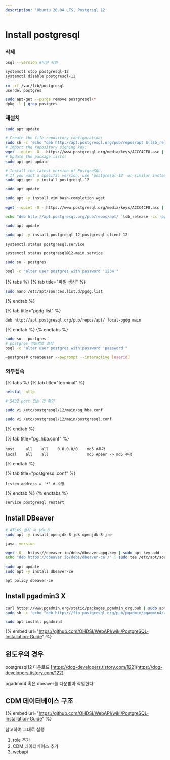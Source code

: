 ```yaml
---
description: 'Ubuntu 20.04 LTS, Postgrsql 12'
---
```


# Install postgresql

### 삭제 

```bash
psql --version #버전 확인

systemctl stop postgresql-12
systemctl disable postgresql-12 

rm -rf /var/lib/postgresql
userdel postgres

sudo apt-get --purge remove postgresql\*
dpkg -l | grep postgres
```

### 재설치

```bash
sudo apt update

# Create the file repository configuration:
sudo sh -c 'echo "deb http://apt.postgresql.org/pub/repos/apt $(lsb_release -cs)-pgdg main" > /etc/apt/sources.list.d/pgdg.list'
# Import the repository signing key:
wget --quiet -O - https://www.postgresql.org/media/keys/ACCC4CF8.asc | sudo apt-key add -
# Update the package lists:
sudo apt-get update

# Install the latest version of PostgreSQL.
# If you want a specific version, use 'postgresql-12' or similar instead of 'postgresql':
sudo apt-get -y install postgresql-12
```

```bash
sudo apt update

sudo apt -y install vim bash-completion wget

wget --quiet -O - https://www.postgresql.org/media/keys/ACCC4CF8.asc | sudo apt-key add -

echo "deb http://apt.postgresql.org/pub/repos/apt/ `lsb_release -cs`-pgdg main" |sudo tee  /etc/apt/sources.list.d/pgdg.list

sudo apt update

sudo apt -y install postgresql-12 postgresql-client-12

systemctl status postgresql.service

systemctl status postgresql@12-main.service

sudo su - postgres

psql -c "alter user postgres with password '1234'"
```

{% tabs %}
{% tab title="파일 생성" %}
```bash
sudo nano /etc/apt/sources.list.d/pgdg.list


```
{% endtab %}

{% tab title="pgdg.list" %}
```
deb http://apt.postgresql.org/pub/repos/apt/ focal-pgdg main
```
{% endtab %}
{% endtabs %}

```bash
sudo su - postgres
# postgres 비밀번호 설정 
psql -c "alter user postgres with password 'password'"

~postgres# createuser --pwprompt --interactive [userid]


```

### 외부접속

{% tabs %}
{% tab title="terminal" %}
```bash
netstat -ntlp

# 5432 port 있는 것 확인

sudo vi /etc/postgresql/12/main/pg_hba.conf

sudo vi /etc/postgresql/12/main/postgresql.conf
```
{% endtab %}

{% tab title="pg\_hba.conf" %}
```
host     all    all    0.0.0.0/0    md5 #추가
local    all    all                 md5 #peer -> md5 수정 
```
{% endtab %}

{% tab title="postgresql.conf" %}
```
listen_address = '*' # 수정 
```
{% endtab %}
{% endtabs %}

```bash
service postgresql restart
```

## Install DBeaver

```bash
# ATLAS 설치 시 jdk 8
sudo apt -y install openjdk-8-jdk openjdk-8-jre

java -version
```

```bash
wget -O - https://dbeaver.io/debs/dbeaver.gpg.key | sudo apt-key add -
echo "deb https://dbeaver.io/debs/dbeaver-ce /" | sudo tee /etc/apt/sources.list.d/dbeaver.list

sudo apt update
sudo apt -y install dbeaver-ce

apt policy dbeaver-ce
```

## Install pgadmin3 X

```bash
curl https://www.pgadmin.org/static/packages_pgadmin_org.pub | sudo apt-key add
sudo sh -c 'echo "deb https://ftp.postgresql.org/pub/pgadmin/pgadmin4/apt/$(lsb_release -cs) pgadmin4 main" > /etc/apt/sources.list.d/pgadmin4.list && apt update'

sudo apt install pgadmin4
```



{% embed url="https://github.com/OHDSI/WebAPI/wiki/PostgreSQL-Installation-Guide" %}



## 윈도우의 경우 

postgresql12 다운로드  [https://dog-developers.tistory.com/122](https://dog-developers.tistory.com/122)

pgadmin4 혹은 dbeaver를 다운받아 작업한다'



## CDM 데이터베이스 구조 

{% embed url="https://github.com/OHDSI/WebAPI/wiki/PostgreSQL-Installation-Guide" %}

참고하여 그대로 실행 

1. role 추가 
2. CDM 데이터베이스 추가 
3. webapi



